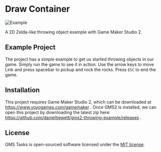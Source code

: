 # Draw Container

![Example](https://github.com/danieltjewett/gms2-throwing-example/blob/master/example.png "Example")

A 2D Zelda-like throwing object example with Game Maker Studio 2.

## Example Project

The project has a simple example to get us started throwing objects in our game.  Simply run the game to see it in action.  Use the arrow keys to move Link and press spacebar to pickup and rock the rocks.  Press `ESC` to end the game.

## Installation

This project requires Game Maker Studio 2, which can be downloaded at https://www.yoyogames.com/gamemaker .  Once GMS2 is installed, we can open this project by downloading the latest zip here: https://github.com/danieltjewett/gms2-throwing-example/releases .

## License

GMS Tasks is open-sourced software licensed under the [MIT license](http://opensource.org/licenses/MIT).